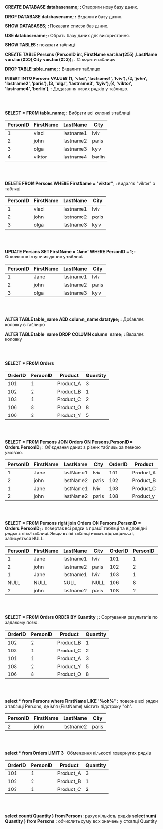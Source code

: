 __CREATE DATABASE databasename; :__ Створити нову базу даних.

__DROP DATABASE databasename; :__ Видалити базу даних.

__SHOW DATABASES; :__ Показати список баз даних.

__USE databasename; :__ Обрати базу даних для використання.    

__SHOW TABLES :__ показати таблиці   

__CREATE TABLE Persons (PersonID int, FirstName varchar(255) ,LastName varchar(255),City varchar(255));__ : Створити таблицю

__DROP TABLE table_name; :__ Видалити таблицю

__INSERT INTO Persons VALUES (1, 'vlad', 'lastname1', 'lviv'), (2, 'john', 'lastname2', 'paris'), (3, 'olga', 'lastname3', 'kyiv'),(4, 'viktor', 'lastname4', 'berlin'); :__ Додавання нових рядків у таблицю.

<br><br>

**SELECT * FROM table_name; :** Вибрати всі колонкі з таблиці

| PersonID | FirstName | LastName  | City   |
| -------- | --------- | --------- | ------ |
| 1        | vlad      | lastname1 | lviv   |
| 2        | john      | lastname2 | paris  |
| 3        | olga      | lastname3 | kyiv   |
| 4        | viktor    | lastname4 | berlin |

 <br><br>
 
**DELETE FROM Persons WHERE FirstName = "viktor"; :**  видаляє "viktor" з таблиці 

|PersonID|FirstName|LastName|City|
|---|---|---|---|
|1|vlad|lastname1|lviv|
|2|john|lastname2|paris|
|3|olga|lastname3|kyiv|

<br><br>

__UPDATE Persons SET FirstName = 'Jane' WHERE PersonID = 1; :__ Оновлення існуючих даних у таблиці.

|PersonID|FirstName|LastName|City|
|---|---|---|---|
|1|Jane|lastname1|lviv|
|2|john|lastname2|paris|
|3|olga|lastname3|kyiv|

<br><br>

__ALTER TABLE table_name ADD column_name datatype; :__ Добавляє колонку в таблицю

__ALTER TABLE table_name DROP COLUMN column_name; :__ Видаляє колонку

<br><br>

__SELECT * FROM Orders__ 

|OrderID|PersonID|Product|Quantity|
|---|---|---|---|
|101|1|Product_A|3|
|102|2|Product_B|1|
|103|1|Product_C|2|
|106|8|Product_O|8|
|108|2|Product_Y|5|

<br><br>

__SELECT * FROM Persons
JOIN Orders ON Persons.PersonID = Orders.PersonID;__ : Об'єднання даних з різних таблиць за певною умовою.

|PersonID|FirstName|LastName|City|OrderID|Product|Quantity|
|---|---|---|---|---|---|---|
|1|Jane|lastName1|lviv|101|Product_A|3|
|2|john|lastName2|paris|102|Product_B|1|
|1|Jane|lastName1|lviv|103|Product_C|2|
|2|john|lastName2|paris|108|Product_y|5|

<br><br>

__SELECT * FROM Persons
right join Orders ON Persons.PersonID = Orders.PersonID; :__ повертає всі рядки з правої таблиці та відповідні рядки з лівої таблиці. Якщо в ліві таблиці немає відповідності, записується NULL.

|PersonID|FirstName|LastName|City|OrderID|PersonID|Product|Quantity|
|---|---|---|---|---|---|---|---|
|1|Jane|lastname1|lviv|101|1|Product_A|3|
|2|john|lastname2|paris|102|2|Product_B|1|
|1|Jane|lastname1|lviv|103|1|Product_C|2|
|NULL|NULL|NULL|NULL|106|8|Product_o|8|
|2|john|lastname2|paris|108|2|Product_y|5|

<br><br>

__SELECT * FROM Orders ORDER BY Quantity ; :__ Сортування результатів по заданому полю.

|OrderID|PersonID|Product|Quantity|
|---|---|---|---|
|102|2|Product_B|1|
|103|1|Product_C|2|
|101|1|Product_A|3|
|108|2|Product_Y|5|
|106|8|Product_O|8|

<br><br>

__select * from Persons where FirstName LIKE "%oh%" :__ поверне всі рядки з таблиці Persons, де ім'я (FirstName) містить підстроку "oh".

|PersonID|FirstName|LastName|City|
|---|---|---|---|
|2|john|lastname2|paris|

<br><br>

__select * from Orders LIMIT 3 :__ Обмеження кількості повернутих рядків

|OrderID|PersonID|Product|Quantity|
|---|---|---|---|
|101|1|Product_A|3|
|102|2|Product_B|1|
|103|1|Product_C|2|

<br><br>

**select count( Quantity ) from Persons**: рахує кількість рядків
**select sum( Quantity ) from Persons** : обчислить суму всіх значень у стовпці Quantity
